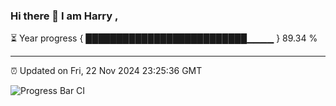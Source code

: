 ### Hi there 👋 I am Harry , 

⏳ Year progress { ██████████████████████████▁▁▁▁ } 89.34 %

---

⏰ Updated on Fri, 22 Nov 2024 23:25:36 GMT

![Progress Bar CI](https://github.com/duykhang68/duykhang68/workflows/Progress%20Bar%20CI/badge.svg)

